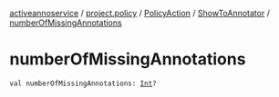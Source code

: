 [activeannoservice](../../../index.md) / [project.policy](../../index.md) / [PolicyAction](../index.md) / [ShowToAnnotator](index.md) / [numberOfMissingAnnotations](./number-of-missing-annotations.md)

# numberOfMissingAnnotations

`val numberOfMissingAnnotations: `[`Int`](https://kotlinlang.org/api/latest/jvm/stdlib/kotlin/-int/index.html)`?`